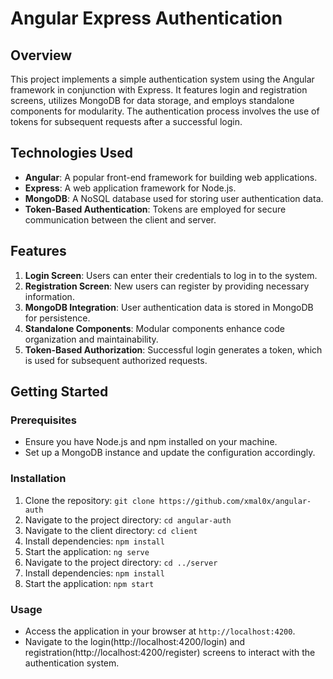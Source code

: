 # Angular Express Authentication

## Overview

This project implements a simple authentication system using the Angular framework in conjunction with Express. It features login and registration screens, utilizes MongoDB for data storage, and employs standalone components for modularity. The authentication process involves the use of tokens for subsequent requests after a successful login.

## Technologies Used

- **Angular**: A popular front-end framework for building web applications.
- **Express**: A web application framework for Node.js.
- **MongoDB**: A NoSQL database used for storing user authentication data.
- **Token-Based Authentication**: Tokens are employed for secure communication between the client and server.

## Features

1. **Login Screen**: Users can enter their credentials to log in to the system.
2. **Registration Screen**: New users can register by providing necessary information.
3. **MongoDB Integration**: User authentication data is stored in MongoDB for persistence.
4. **Standalone Components**: Modular components enhance code organization and maintainability.
5. **Token-Based Authorization**: Successful login generates a token, which is used for subsequent authorized requests.

## Getting Started

### Prerequisites

- Ensure you have Node.js and npm installed on your machine.
- Set up a MongoDB instance and update the configuration accordingly.

### Installation

1. Clone the repository: `git clone https://github.com/xmal0x/angular-auth`
2. Navigate to the project directory: `cd angular-auth`
3. Navigate to the client directory: `cd client`
4. Install dependencies: `npm install`
5. Start the application: `ng serve`
6. Navigate to the project directory: `cd ../server`
7. Install dependencies: `npm install`
8. Start the application: `npm start`

### Usage

- Access the application in your browser at `http://localhost:4200`.
- Navigate to the login(http://localhost:4200/login) and registration(http://localhost:4200/register) screens to interact with the authentication system.
